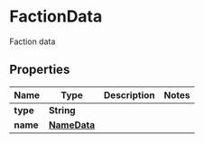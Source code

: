 

# FactionData

Faction data

## Properties

Name | Type | Description | Notes
------------ | ------------- | ------------- | -------------
**type** | **String** |  | 
**name** | [**NameData**](NameData.md) |  | 



